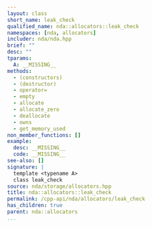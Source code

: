 ```yaml
---
layout: class
short_name: leak_check
qualified_name: nda::allocators::leak_check
namespaces: [nda, allocators]
includer: nda/nda.hpp
brief: ""
desc: ""
tparams:
  A: __MISSING__
methods:
  - (constructors)
  - (destructor)
  - operator=
  - empty
  - allocate
  - allocate_zero
  - deallocate
  - owns
  - get_memory_used
non_member_functions: []
example:
  desc: __MISSING__
  code: __MISSING__
see-also: []
signature: |
  template <typename A>
  class leak_check
source: nda/storage/allocators.hpp
title: nda::allocators::leak_check
permalink: /cpp-api/nda/allocators/leak_check
has_children: true
parent: nda::allocators
...
```


